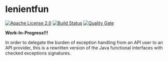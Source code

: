 # lenientfun

[![Apache License 2.0](https://img.shields.io/badge/license-Apache%202.0-blue.svg)](http://www.apache.org/licenses/LICENSE-2.0.html)
[![Build Status](https://travis-ci.org/mictaege/lenientfun.svg?branch=develop)](https://travis-ci.org/mictaege/lenientfun)
[![Quality Gate](https://sonarcloud.io/api/badges/gate?key=com.github.mictaege.lenientfun)](https://sonarcloud.io/dashboard/index/com.github.mictaege.lenientfun)

**Work-In-Progress!!!**

In order to delegate the burden of exception handling from an API user to an API provider, this is a rewritten version of the Java functional interfaces with checked exceptions signatures. 
